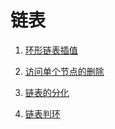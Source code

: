 # 链表

1. [环形链表插值](https://github.com/MrQuJL/nowcoder-algorithm-typical/blob/master/链表/01_环形链表插值.java "环形链表插值")

2. [访问单个节点的删除](https://github.com/MrQuJL/nowcoder-algorithm-typical/blob/master/链表/02_访问单个节点的删除.java "访问单个节点的删除")

3. [链表的分化](https://github.com/MrQuJL/nowcoder-algorithm-typical/blob/master/链表/03_链表的分化.java "链表的分化")











99. [链表判环](https://github.com/MrQuJL/nowcoder-algorithm-typical/blob/master/链表/last_链表判环.java "链表判环")













